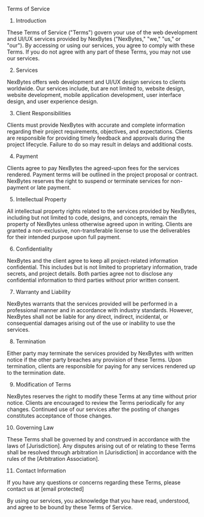 Terms of Service

1. Introduction

These Terms of Service ("Terms") govern your use of the web development and UI/UX services provided by NexBytes ("NexBytes," "we," "us," or "our"). By accessing or using our services, you agree to comply with these Terms. If you do not agree with any part of these Terms, you may not use our services.

2. Services

NexBytes offers web development and UI/UX design services to clients worldwide. Our services include, but are not limited to, website design, website development, mobile application development, user interface design, and user experience design.

3. Client Responsibilities

Clients must provide NexBytes with accurate and complete information regarding their project requirements, objectives, and expectations. Clients are responsible for providing timely feedback and approvals during the project lifecycle. Failure to do so may result in delays and additional costs.

4. Payment

Clients agree to pay NexBytes the agreed-upon fees for the services rendered. Payment terms will be outlined in the project proposal or contract. NexBytes reserves the right to suspend or terminate services for non-payment or late payment.

5. Intellectual Property

All intellectual property rights related to the services provided by NexBytes, including but not limited to code, designs, and concepts, remain the property of NexBytes unless otherwise agreed upon in writing. Clients are granted a non-exclusive, non-transferable license to use the deliverables for their intended purpose upon full payment.

6. Confidentiality

NexBytes and the client agree to keep all project-related information confidential. This includes but is not limited to proprietary information, trade secrets, and project details. Both parties agree not to disclose any confidential information to third parties without prior written consent.

7. Warranty and Liability

NexBytes warrants that the services provided will be performed in a professional manner and in accordance with industry standards. However, NexBytes shall not be liable for any direct, indirect, incidental, or consequential damages arising out of the use or inability to use the services.

8. Termination

Either party may terminate the services provided by NexBytes with written notice if the other party breaches any provision of these Terms. Upon termination, clients are responsible for paying for any services rendered up to the termination date.

9. Modification of Terms

NexBytes reserves the right to modify these Terms at any time without prior notice. Clients are encouraged to review the Terms periodically for any changes. Continued use of our services after the posting of changes constitutes acceptance of those changes.

10. Governing Law

These Terms shall be governed by and construed in accordance with the laws of [Jurisdiction]. Any disputes arising out of or relating to these Terms shall be resolved through arbitration in [Jurisdiction] in accordance with the rules of the [Arbitration Association].

11. Contact Information

If you have any questions or concerns regarding these Terms, please contact us at [email protected]

By using our services, you acknowledge that you have read, understood, and agree to be bound by these Terms of Service.






